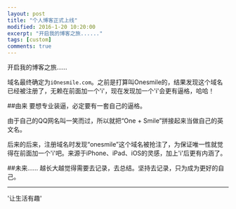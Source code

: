 ```yaml
---
layout: post
title: "个人博客正式上线"
modified: 2016-1-20 10:20:00
excerpt: "开启我的博客之旅......"
tags: [custom]
comments: true
---
```

开启我的博客之旅......

域名最终确定为`iOnesmile.com`。之前是打算叫Onesmile的，结果发现这个域名已经被注册了，无赖在前面加一个'i'，现在发现加一个'i'会更有逼格，哈哈！

##由来
要想专业装逼，必定要有一套自己的逼格。   

由于自己的QQ网名叫一笑而过，所以就把“One + Smile”拼接起来当做自己的英文名。   

后来的后来，注册域名时发现“onesmile”这个域名被抢注了，为保证唯一性就觉得在前面加一个'i'吧。来源于iPhone、iPad、iOS的灵感，加上'i'后更有内涵了。

##未来……
越长大越觉得需要去记录，去总结。坚持去记录，只为成为更好的自己。

---   
'让生活有趣'
